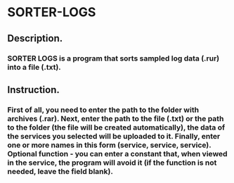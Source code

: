 # SORTER-LOGS

## Description.

### SORTER LOGS is a program that sorts sampled log data (.rur) into a file (.txt).

## Instruction.

### First of all, you need to enter the path to the folder with archives (.rar). Next, enter the path to the file (.txt) or the path to the folder (the file will be created automatically), the data of the services you selected will be uploaded to it. Finally, enter one or more names in this form (service, service, service). Optional function - you can enter a constant that, when viewed in the service, the program will avoid it (if the function is not needed, leave the field blank).
